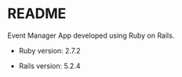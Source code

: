 # README
Event Manager App developed using Ruby on Rails.

* Ruby version: 2.7.2

* Rails version: 5.2.4

